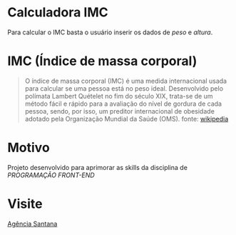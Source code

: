 # Calculadora IMC
Para calcular o IMC basta o usuário inserir os dados de _peso_ e _altura_.

# IMC (Índice de massa corporal)
> O índice de massa corporal (IMC) é uma medida internacional usada para calcular se uma pessoa está no peso ideal. Desenvolvido pelo polímata Lambert Quételet no fim do século XIX, trata-se de um método fácil e rápido para a avaliação do nível de gordura de cada pessoa, sendo, por isso, um preditor internacional de obesidade adotado pela Organização Mundial da Saúde (OMS).
fonte: [wikipedia](https://pt.wikipedia.org/wiki/%C3%8Dndice_de_massa_corporal)

# Motivo
Projeto desenvolvido para aprimorar as skills da disciplina de *PROGRAMAÇÃO FRONT-END*

# Visite
[Agência Santana](https://agenciasantana.com.br)

